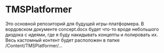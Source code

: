# TMSPlatformer
Это основной репозиторий для будущей игры-платформера. В вордовском документе concept.docx будет что-то вроде небольшого диздока с идеями, где я буду накидывать концепты и полировать их.
Весь кастомный контент будет расположен в папке /Content/TMSPlatformer/...
